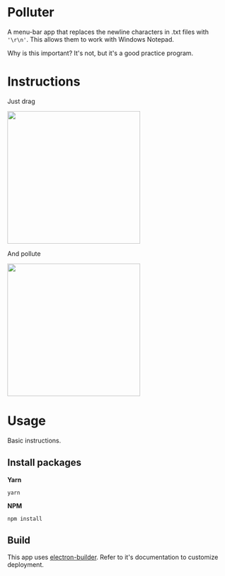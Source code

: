 # Polluter
A menu-bar app that replaces the newline characters in .txt files with `'\r\n'`. This allows them to work with Windows Notepad.

Why is this important? It's not, but it's a good practice program.

# Instructions
Just drag

<img width="300" src="https://github.com/ryan-burmeister/polluter/blob/master/docs/drag.png"></img>

And pollute

<img width="300" src="https://github.com/ryan-burmeister/polluter/blob/master/docs/list.png"></img>

# Usage
Basic instructions.

## Install packages
**Yarn**
```
yarn
```

**NPM**
```
npm install
```

## Build
This app uses [electron-builder](https://www.electron.build/). Refer to it's documentation to customize deployment.

